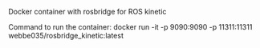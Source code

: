 Docker container with rosbridge for ROS kinetic

Command to run the container: docker run -it -p 9090:9090 -p 11311:11311 webbe035/rosbridge_kinetic:latest

